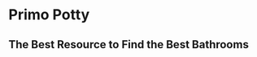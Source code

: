 
<!DOCTYPE html>
<html>
<head>
<link rel="stylesheet" type="text/css" href="stylesheet.css">
<title> Primo Potty</title>
</head>
<body>
<div id="cover">
<h1> Primo Potty </h1>
<h2> The Best Resource to Find the Best Bathrooms</h2>
</body>
</html>